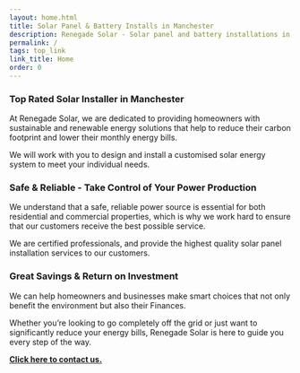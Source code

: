```yaml
---
layout: home.html
title: Solar Panel & Battery Installs in Manchester
description: Renegade Solar - Solar panel and battery installations in Manchester
permalink: /
tags: top_link
link_title: Home
order: 0
---
```


### Top Rated Solar Installer in Manchester

At Renegade Solar, we are dedicated to providing homeowners with sustainable and renewable energy solutions that help to reduce their carbon footprint and lower their monthly energy bills.

We will work with you to design and install a customised solar energy system to meet your individual needs.

### Safe & Reliable - Take Control of Your Power Production

We understand that a safe, reliable power source is essential for both residential and commercial properties, which is why we work hard to ensure that our customers receive the best possible service.

We are certified professionals, and provide the highest quality solar panel installation services to our customers.

### Great Savings & Return on Investment

We can help homeowners and businesses make smart choices that not only benefit the environment but also their Finances. 

Whether you’re looking to go completely off the grid or just want to significantly reduce your energy bills, Renegade Solar is here to guide you every step of the way.

**[Click here to contact us.](/contact/)**
